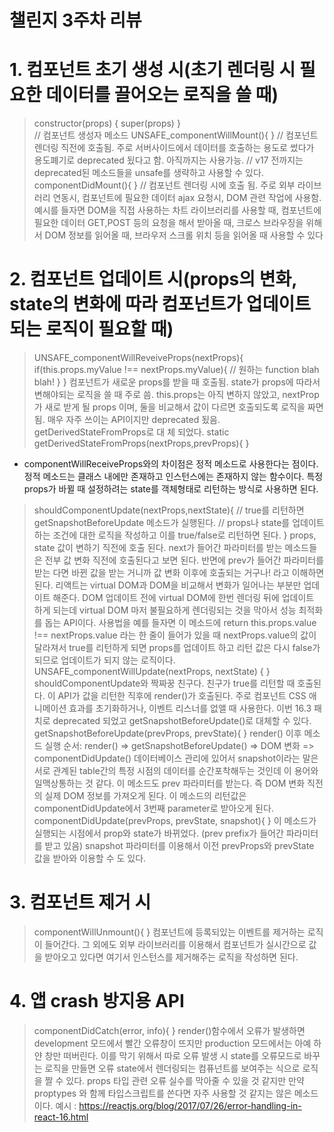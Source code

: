 # 챌린지 3주차 리뷰

# 1. 컴포넌트 초기 생성 시(초기 렌더링 시 필요한 데이터를 끌어오는 로직을 쓸 때)
> constructor(props) {
>  super(props)
> }  
// 컴포넌트 생성자 메소드
> UNSAFE_componentWillMount(){
> }
// 컴포넌트 렌더링 직전에 호출됨. 주로 서버사이드에서 데이터를 호출하는 용도로 썼다가 용도폐기로 deprecated 됬다고 함. 아직까지는 사용가능. 
// v17 전까지는 deprecated된 메소드들을 unsafe를 생략하고 사용할 수 있다. 
> componentDidMount(){
> } 
// 컴포넌트 렌더링 시에 호출 됨.  주로 외부 라이브러리 연동시, 컴포넌트에 필요한 데이터 ajax 요청시, DOM 관련 작업에 사용함.
예시를 들자면 DOM을 직접 사용하는 차트 라이브러리를 사용할 때, 컴포넌트에 필요한 데이터 GET,POST 등의 요청을 해서 받아올 때, 크로스 브라우징을 위해서 DOM 정보를 읽어올 때, 브라우저 스크롤 위치 등을 읽어올 때 사용할 수 있다

# 2. 컴포넌트 업데이트 시(props의 변화, state의 변화에 따라 컴포넌트가 업데이트되는 로직이 필요할 때)
> UNSAFE_componentWillReveiveProps(nextProps){
> if(this.props.myValue !== nextProps.myValue){
> // 원하는 function blah blah!
> }
> } 
  컴포넌트가 새로운 props를 받을 때 호출됨. 
  state가 props에 따라서 변해야되는 로직을 쓸 때 주로 씀. 
  this.props는 아직 변하지 않았고, nextProp가 새로 받게 될 props 이며, 
  둘을 비교해서 값이 다르면 호출되도록 로직을 짜면 됨. 
  매우 자주 쓰이는 API이지만 deprecated 됬음. getDerivedStateFromProps로 대
  체 되었다. 
> static getDerivedStateFromProps(nextProps,prevProps){
> } 
 - componentWillReceiveProps와의 차이점은 정적 메소드로 사용한다는 점이다. 
   정적 메소드는 클래스 내에만 존재하고 인스턴스에는 존재하지 않는 함수이다. 
  특정 props가 바뀔 때 설정하려는 state를 객체형태로 리턴하는 방식로 사용하면 된다.
  
> shouldComponentUpdate(nextProps,nextState){
>  // true를 리턴하면 getSnapshotBeforeUpdate 메소드가 실행된다. 
>  // props나 state를 업데이트하는 조건에 대한 로직을 작성하고 이를 true/false로 리턴하면 된다. 
> } 
 props, state 값이 변하기 직전에 호출 된다. next가 들어간 파라미터를 받는 메소드들은 전부 값 변화 직전에 호출된다고 보면 된다. 반면에 prev가 들어간 파라미터를 받는 다면 바뀐 값을 받는 거니까 값 변화 이후에 호출되는 거구나! 라고 이해하면 된다.
 리액트는 virtual DOM과 DOM을 비교해서 변화가 일어나는 부분만 업데이트 해준다. DOM 업데이트 전에 virtual DOM에 한번 렌더링 뒤에 업데이트 하게 되는데 virtual DOM 마저 불필요하게 렌더링되는 것을 막아서 성능 최적화를 돕는 API이다. 
 사용법을 예를 들자면
이 메소드에 return this.props.value !== nextProps.value 라는 한 줄이 들어가 있을 때 nextProps.value의 값이 달라져서 true를 리턴하게 되면 props를 업데이트 하고 리턴 값은 다시 false가 되므로 업데이트가 되지 않는 로직이다.
> UNSAFE_componentWillUpdate(nextProps, nextState) {
> }
  shouldComponentUpdate와 짝짜꿍 친구다. 친구가 true를 리턴할 때 호출된다. 
  이 API가 값을 리턴한 직후에 render()가 호출된다. 
  주로 컴포넌트 CSS 애니메이션 효과를 초기화하거나, 이벤트 리스너를 없앨 때 사용한다. 
  이번 16.3 패치로 deprecated 되었고 getSnapshotBeforeUpdate()로 대체할 수    있다. 
> getSnapshotBeforeUpdate(prevProps, prevState){
> }
 render() 이후 메소드 실행 순서: render() => getSnapshotBeforeUpdate() =>  DOM 변화 => componentDidUpdate()
 데이터베이스 관리에 있어서 snapshot이라는 말은 서로 관계된 table간의 특정 시점의 데이터를 순간포착해두는 것인데 이 용어와 일맥상통하는 것 같다. 
이 메소드도 prev 파라미터를 받는다. 즉 DOM 변화 직전의 실제 DOM 정보를 가져오게 된다. 이 메소드의 리턴값은 componentDidUpdate에서 3번째 parameter로 받아오게 된다. 
> componentDidUpdate(prevProps, prevState, snapshot){
> }
 이 메소드가 실행되는 시점에서 prop와 state가 바뀌었다. (prev prefix가 들어간 파라미터를 받고 있음)
snapshot 파라미터를 이용해서 이전 prevProps와 prevState 값을 받아와 이용할 수 도 있다.

# 3. 컴포넌트 제거 시
> componentWillUnmount(){
> }
 컴포넌트에 등록되있는 이벤트를 제거하는 로직이 들어간다. 그 외에도 외부 라이브러리를 이용해서 컴포넌트가 실시간으로 값을 받아오고 있다면 여기서 인스턴스를 제거해주는 로직을 작성하면 된다. 

# 4. 앱 crash 방지용 API
> componentDidCatch(error, info){
> }
 render()함수에서 오류가 발생하면 development 모드에서 빨간 오류창이 뜨지만 production 모드에서는 아예 하얀 창만 떠버린다. 이를 막기 위해서 따로 오류 발생 시 state를 오류모드로 바꾸는 로직을 만들면 오류 state에서 렌더링되는 컴퓨넌트를 보여주는 식으로 로직을 짤 수 있다. props 타입 관련 오류 실수를 막아줄 수 있을 것 같지만 만약 proptypes 와 함께 타입스크립트를 쓴다면 자주 사용할 것 같지는 않은 메소드이다. 
 > 예시 : https://reactjs.org/blog/2017/07/26/error-handling-in-react-16.html 

